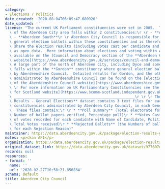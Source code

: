```yaml
---
category:
- Elections / Politics
date_created: '2020-08-04T06:09:47.680920'
date_updated: ''
license: "The current UK Parliament constituencies were set in 2005.  The majority\
  \ of the Aberdeen City area falls within 2 constituencies:\r \r - **Aberdeen North**\r\
  \ - **Aberdeen South**\r \r Aberdeen City Council is responsible for organising\
  \ general election ballots within these constituencies and is therefore able to\
  \ share the election results (including votes cast per candidate and rejected ballots)\
  \ as open data.  More information about elections and voting within Aberdeen is\
  \ available on the [Council and Democracy section of the **Aberdeen City Council**\
  \ website](https://www.aberdeencity.gov.uk/services/council-and-democracy).\r \r\
  \ A large part of the north of Aberdeen City, including Dyce and some parts of Bucksburn,\
  \ falls within the **Gordon** constituency where general election ballots are administrated\
  \ by Aberdeenshire Council.  Detailed results for Gordon, and the other constituencies\
  \ administrated by Aberdeenshire Council can be found on the [elections section\
  \ of the Aberdeenshire Council website](https://www.aberdeenshire.gov.uk/council-and-democracy/elections/).\r\
  \ \r For more information on UK Parliamentary Constituencies see the [Boundary Commission\
  \ for Scotland website](https://www.bcomm-scotland.independent.gov.uk/).   \r \r\
  \ _______________________________________________________\r \r \r The **Election\
  \ Results - General Elections** dataset contains 3 text files for each of the Aberdeen\
  \ constituencies administrated by Aberdeen City Council, in each General Election.\
  \  These files contain:\r \r * **Poll summary** (Total electorate for the constituency,\
  \ Number of ballot papers verified, Percentage poll)\r * **Votes Cast** (the Number\
  \ of votes recorded for each candidate with Name of Candidate, Political Party,\
  \ Total Votes received)\r * **Rejected Ballots** (the Numbers of ballot papers rejected\
  \ for each Rejection Reason)"
maintainer: https://data.aberdeencity.gov.uk/package/election-results-general-elections
notes: <p>ckan API</p>
organization: https://data.aberdeencity.gov.uk/package/election-results-general-elections
original_dataset_link: https://data.aberdeencity.gov.uk/dataset/977607dd-8203-4147-8396-c11c0e346f60/resource/f24cdce6-7cfb-4f02-a942-5a394a0ab579/download/ge2017-absouth-rejected-ballots.csv
records: null
resources:
- format: ''
  name: ''
  url: '2020-02-27T10:58:21.856834'
schema: default
title: Aberdeen City Council
---
```

